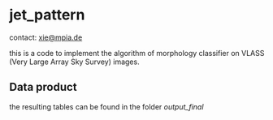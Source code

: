# jet_pattern

contact: xie@mpia.de

this is a code to implement the algorithm of morphology classifier on VLASS (Very Large Array Sky Survey) images.

## Data product

the resulting tables can be found in the folder _output_final_
